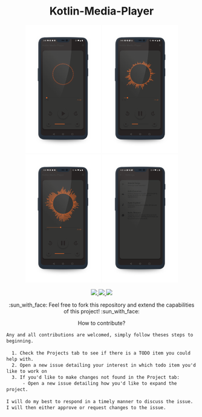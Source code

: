 
<h1 align="center">Kotlin-Media-Player</h1>

<p align="center">
  <img src="https://github.com/cerver1/Kotlin-Media-Player/blob/master/screen%201_Audio.png" width='200'>
  <img src="https://github.com/cerver1/Kotlin-Media-Player/blob/master/screen%202_Audio.png" width='200'>
  <img src="https://github.com/cerver1/Kotlin-Media-Player/blob/master/screen%203_Audio.png" width='200'>
  <img src="https://github.com/cerver1/Kotlin-Media-Player/blob/master/screen%204_Audio.png" width='200'>
</p>

<p align='center'>
  
  <a href="https://github.com/JetBrains/kotlin">
    <img src="https://img.shields.io/badge/built%20with-Kotlin-orange" />
  </a>
  
  <a href='https://github.com/cerver1'>
     <img  src='https://img.shields.io/badge/Coded%20By-Cerve%20-blue'/>
  </a>
  
  <a href='https://www.instagram.com/cerve.1/'>
     <img  src='https://img.shields.io/badge/Follow%20On-Cerve.1%20-red'/>
  </a>
  
</p>

<p align='center'>
  :sun_with_face: Feel free to fork this repository and extend the capabilities of this project! :sun_with_face:
</p>

<p align='center'>
  How to contribute?
</p>
<p align='center'>

    Any and all contributions are welcomed, simply follow theses steps to beginning.
    
      1. Check the Projects tab to see if there is a TODO item you could help with.
      2. Open a new issue detailing your interest in which todo item you'd like to work on
      3. If you'd like to make changes not found in the Project tab: 
          - Open a new issue detailing how you'd like to expand the project. 
      
    I will do my best to respond in a timely manner to discuss the issue. I will then either approve or request changes to the issue. 
    
</p>
